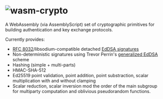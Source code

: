 ![wasm-crypto](https://raw.github.com/jedisct1/wasm-crypto/master/logo.png)
==============

A WebAssembly (via AssemblyScript) set of cryptographic primitives for building authentication and key exchange protocols.

Currently provides:

- [RFC 8032](https://tools.ietf.org/html/rfc8032)/libsodium-compatible detached [EdDSA signatures](https://download.libsodium.org/doc/public-key_cryptography/public-key_signatures)
- Non-deterministic signatures using Trevor Perrin's [generalized EdDSA](https://moderncrypto.org/mail-archive/curves/2017/000925.html) scheme
- Hashing (simple + multi-parts)
- HMAC-SHA-512
- Ed25519 point validation, point addition, point substraction, scalar multiplication with and without clamping
- Scalar reduction, scalar inversion mod the order of the main subgroup for multiparty computation and oblivious pseudorandom functions.
